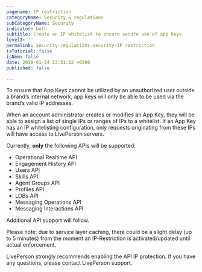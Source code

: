 ```yaml
---
pagename: IP restriction
categoryName: Security & regulations
subCategoryName: Security
indicator: both
subtitle: Create an IP whitelist to ensure secure use of app keys
level3: ''
permalink: security-regulations-security-IP restriction
isTutorial: false
isNew: false
date: 2019-01-24 13:51:12 +0200
published: false

---
```

To ensure that App Keys cannot be utilized by an unauthorized user outside a brand’s internal network, app keys will only be able to be used via the brand’s valid IP addresses. 

When an account administrator creates or modifies an App Key, they will be able to assign a list of single IPs or ranges of IPs to a whitelist. If an App Key has an IP whitelisting configuration, only requests originating from these IPs will have access to LivePerson servers. 

Currently, **only** the following APIs will be supported: 

* Operational Realtime API
* Engagement History API
* Users API
* Skills API
* Agent Groups API
* Profiles API
* LOBs API
* Messaging Operations API
* Messaging Interactions API

Additional API support will follow. 

Please note: due to service layer caching, there could be a slight delay (up to 5 minutes) from the moment an IP-Restriction is activated/updated until actual enforcement.

LivePerson strongly recommends enabling the API IP protection. If you have any questions, please contact LivePerson support. 